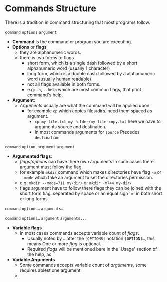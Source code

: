 Commands Structure
===

There is a tradition in command structuring that most programs follow.

`command` `options` `argument`

- __Command__ is the command or program you are executing.
- __Options__ or __flags__
  - they are alphanumeric words.
  - there is two forms to flags
      - short form, which is a single dash followed by a short alphanumeric word (usually 1 character)
      - long form, which is a double dash followed by a alphanumeric word (usually human readable)
      - not all flags available in both forms.
      - e.g: `-h`, `--help` which are most common flags, that print command's help.
- __Argument__:
  - _Arguments_ usually are what the command will be applied upon
    - for example `cp` which copies files/dirs. need them spaced as argument.
      - `cp my-file.txt my-folder/my-file-copy.txt` here we have to arguments source and destination.
      - In most commands arguments for `source` Precedes `destination`

`command` `option argument` `argument`

- __Argumented flags__:
    - _flags_/_options_ can have there own arguments in such cases there argument must follow the flag.
    - for example `mkdir` command which makes directories have flag `-m` or `--mode` which take an argument to set the directories permission.
    - e.g: `mkdir --mode=711 my-dir/` or `mkdir -m744 my-dir/`
    - flags argument have to follow there flags they can be joined with the short form flag, separated by space or an equal sign '=' in both short or long forms.

`command` `options…` `arguments…`

`command` `options…` `argument` `arguments...`

- __Variable flags__
    - In most cases commands accepts variable count of _flags_.
        - Usually noted by `…` after the `[OPTIONS]` notation `[OPTION]…`, this means One or more _flag_ is optional.
        - Required _flags_ will be mentioned bare in the 'Usage' section of the help, as ``
- __Variable Arguments__
    - Some commands accepts variable count of _arguments_, some requires ablest one argument.
    - 